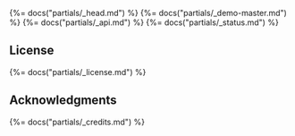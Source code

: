 {%= docs("partials/_head.md") %}
{%= docs("partials/_demo-master.md") %}
{%= docs("partials/_api.md") %}
{%= docs("partials/_status.md") %}
## License
{%= docs("partials/_license.md") %}
## Acknowledgments
{%= docs("partials/_credits.md") %}